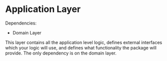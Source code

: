 ﻿# Application Layer

Dependencies:
- Domain Layer

This layer contains all the application level logic, defines external interfaces which your logic will use, and defines what functionality the package will provide. The only dependency is on the domain layer.
